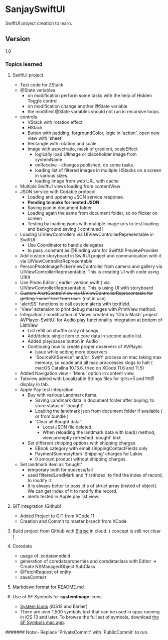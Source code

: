 #  SanjaySwiftUI
SwiftUI project creation to learn.

## Version
1.0

### Topics learned

1. SwiftUI project.
    * Test code for ZStack
    * @State variables
        * on modification perform some tasks with the help of Hidden Toggle control
        * on modification change another @State variable
        * the modified @State variables should not run in recursive loops.
    * controls 
        * VStack with rotation effect
        * HStack
        * Button with padding, forgroundColor, logic in 'action', open new view with 'sheet'
        * Rectangle with rotation and scale
        * Image with aspectratio, mask of gradient, scaleEffect
            * logically load UIImage or placeholder image from systemName
            * onReceive - changes published, do some tasks.
            * loading list of filtered images in multiple HStacks on a screen in various sizes.
            * loading image from web URL with cache
    * Multiple SwiftUI views loading from contentView
    * JSON service with Codable protocol
        * Loading and updating JSON service response. 
        * **Pending to make for nested JSON**
        * Saving json in document folder
        * Loading again the same from document folder, so no flicker on screen
        * Testing by loading jsons with multiple image urls to test loading and background saving ( continued )
    * Loading UIViewControllers via UIViewControllerRepresentable in SwiftUI
        * Use Coordinator to handle delegates
        * to pass .constant as @Binding vars for SwiftUI PreviewProvider
    * Add custom storyboard in SwiftUI project and communication with it via UIViewControllerRepresentable
    * PersonPhotoImagePickerViewController from camera and gallery via UIViewControllerRepresentable. This is creating UI with code using UIKit
    * Use Photo Editor ( earlier version swift ) via UIViewControllerRepresentable. This is using UI with storyboard
    * ~~Custom AlertControlView via UIViewControllerRepresentable for getting 'name' text from user.~~ (not in use)
    * 'alertSS' functions to call custom alerts with textfield.
    * 'View' extension to print debug messages with PrintView method.
    * Integration / modification of Views created by 'Chris Mash' project [AVPlayer-SwiftUI](https://github.com/ChrisMash/AVPlayer-SwiftUI) for Audio play functionality integration at bottom of LIstView
        * List refill on shuffle array of songs.
        * Add/delete single item to core data in second audio list.
        * Added play/pause button in Audio
        * Continuing how to create proper observers of AVPlayer.
            * Issue while adding more observers.
            * 'SourceKitService" and/or 'Swift' process on mac taking max memory, so xcode and all mac proccesses slogs to halt ( macOS Catalina 10.15.6, tried on XCode 11.6 and 11.5)
    * Added Navigation view - 'Menu' option in content view.
    * Tabview added with Localizable Strings files for ગુજરાતી and मराठी display in tab.
    * Apple Pay test integration
        * Buy with various Landmark items. 
            * Saving Landmark data in document folder after buying, to store status of 'bought' 
            * Loading the landmark json from document folder if available ( or from bundle )
            * 'Clear all Bought data'
                * Local JSON file deleted.
                * When reloading the landmark data with load() method, view promptly refreshed 'bought' text.
        * Set different shipping options with shipping charges
            * EBook category with email shippingContactFields only
            * PaymentSummaryItem 'Shipping' charges for Lakes
            * 0 amount product without shipping charges.
    * Set landmark item as 'bought' 
        * temporary both for success/fail
        * used filteredLandMark and 'firstIndex' to find the index of record, to modify it.
        * It is always better to pass id's of struct array (insted of object). We can get index of it to modify the record.
        * alerts tested in Apple pay list view.
    
2. GIT integration (Github)
    * Added Project to GIT from XCode 11
    * Creation and Commit to master branch from XCode
    
3. Build project from Github with [Bitrise](https://www.bitrise.io/) in cloud. ( concept is still not clear )

4. Coredata
    * usage of .xcdatamodeld
    * generation of coredataproperties and coredataclass with Editor -> Create NSManagedObject SubClass
    * @FetchRequest of entity
    * saveContext

4. Markdown format for README.md

5. Use of SF Symbols for **systemImage** icons.
    * [System Icons](https://developer.apple.com/design/human-interface-guidelines/ios/icons-and-images/system-icons/) (iOS12  and Earlier)
    * There are over 1,500 symbols text that can be used in apps running in iOS 13 and later. To browse the full set of symbols, download [the SF Symbols mac app](https://developer.apple.com/design/downloads/SF-Symbols.dmg). 
    
####### Note:- Replace 'PrivateCommit' with 'PublicCommit' to run. 

